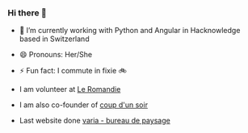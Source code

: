 ### Hi there 👋

<!--
**dianedelallee/dianedelallee** is a ✨ _special_ ✨ repository because its `README.md` (this file) appears on your GitHub profile.
-->

- 🔭 I’m currently working with Python and Angular in Hacknowledge based in Switzerland 

- 😄 Pronouns: Her/She
- ⚡ Fun fact: I commute in fixie 🚲

- I am volunteer at [Le Romandie](https://www.leromandie.ch/)
- I am also co-founder of [coup d'un soir](https://www.coup-dun-soir.ch/actualites)
- Last website done [varia - bureau de paysage](https://www.varia-paysage.ch/)
